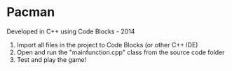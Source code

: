 # Pacman
Developed in C++ using Code Blocks - 2014

1. Import all files in the project to Code Blocks (or other C++ IDE)
2. Open and run the "mainfunction.cpp" class from the source code folder
3. Test and play the game!
